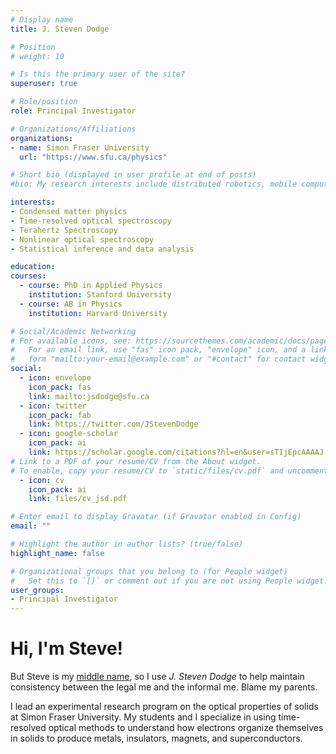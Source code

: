 ```yaml
---
# Display name
title: J. Steven Dodge

# Position
# weight: 10

# Is this the primary user of the site?
superuser: true

# Role/position
role: Principal Investigator

# Organizations/Affiliations
organizations:
- name: Simon Fraser University
  url: "https://www.sfu.ca/physics"

# Short bio (displayed in user profile at end of posts)
#bio: My research interests include distributed robotics, mobile computing and programmable matter.

interests:
- Condensed matter physics
- Time-resolved optical spectroscopy
- Terahertz Spectroscopy
- Nonlinear optical spectroscopy
- Statistical inference and data analysis

education:
courses:
  - course: PhD in Applied Physics
    institution: Stanford University
  - course: AB in Physics
    institution: Harvard University

# Social/Academic Networking
# For available icons, see: https://sourcethemes.com/academic/docs/page-builder/#icons
#   For an email link, use "fas" icon pack, "envelope" icon, and a link in the
#   form "mailto:your-email@example.com" or "#contact" for contact widget.
social:
  - icon: envelope
    icon_pack: fas
    link: mailto:jsdodge@sfu.ca
  - icon: twitter
    icon_pack: fab
    link: https://twitter.com/JStevenDodge
  - icon: google-scholar
    icon_pack: ai
    link: https://scholar.google.com/citations?hl=en&user=sTIjEpcAAAAJ
# Link to a PDF of your resume/CV from the About widget.
# To enable, copy your resume/CV to `static/files/cv.pdf` and uncomment the lines below.
  - icon: cv
    icon_pack: ai
    link: files/cv_jsd.pdf

# Enter email to display Gravatar (if Gravatar enabled in Config)
email: ""

# Highlight the author in author lists? (true/false)
highlight_name: false

# Organizational groups that you belong to (for People widget)
#   Set this to `[]` or comment out if you are not using People widget.
user_groups:
- Principal Investigator
---
```


# Hi, I'm Steve!
But Steve is my [middle name](https://www.mentalfloss.com/article/62131/18-famous-people-you-might-not-realize-go-their-middle-names), so I use *J. Steven Dodge* to help maintain consistency between the legal me and the informal me. Blame my parents.

I lead an experimental research program on the optical properties of solids at Simon Fraser University. My students and I specialize in using time-resolved optical methods to understand how electrons organize themselves in solids to produce metals, insulators, magnets, and superconductors.
